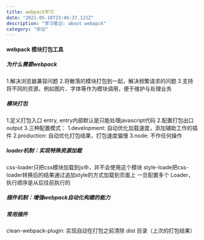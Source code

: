 ```yaml
---
title: webpack学习
date: "2021-05-18T23:46:37.121Z"
description: "学习笔记: about webapck"
category: "杂记"
---
```


#### webpack 模块打包工具
##### 为什么需要webpack

  1.解决浏览器兼容问题
  2.将散落的模块打包到一起，解决频繁请求的问题
  3.支持将不同的资源，例如图片、字体等作为模块调用，便于维护与处理业务

##### 模块打包

  1.定义打包入口 entry, entry内部默认是只能处理javascript代码
  2.配置打包出口 output
  3.三种配置模式： 
    1.development: 自动优化加载速度，添加辅助工作的插件
    2.production: 自动优化打包结果，打包速度偏慢
    3.node: 不作任何操作

##### loader机制：实现特殊资源加载

  css-loader只把css模块加载到js中，并不会使用这个模块
  style-loade把css-loader转换后的结果通过追加style的方式加载到页面上
  一旦配置多个 Loader，执行顺序是从后往前执行的

##### 插件机制：增强webpack自动化构建的能力

##### 常用插件

  clean-webpack-plugin: 实现自动在打包之前清除 dist 目录（上次的打包结果）


